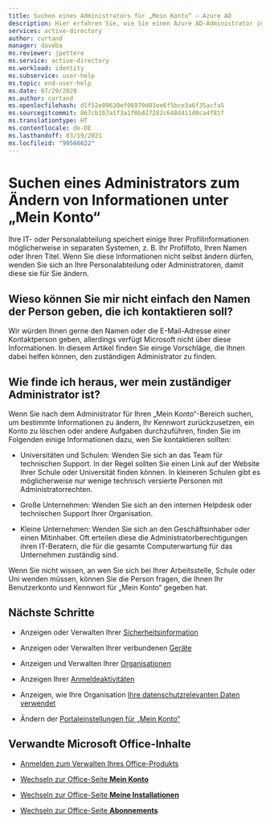 ```yaml
---
title: Suchen eines Administrators für „Mein Konto“ – Azure AD
description: Hier erfahren Sie, wie Sie einen Azure AD-Administrator in Ihrer Organisation finden, der für Benutzer von „Mein Konto“ zuständig ist.
services: active-directory
author: curtand
manager: daveba
ms.reviewer: jpettere
ms.service: active-directory
ms.workload: identity
ms.subservice: user-help
ms.topic: end-user-help
ms.date: 07/29/2020
ms.author: curtand
ms.openlocfilehash: d1f52e09630ef06970d03ee6f5bce3a6f35acfa5
ms.sourcegitcommit: 867cb1b7a1f3a1f0b427282c648d411d0ca4f81f
ms.translationtype: HT
ms.contentlocale: de-DE
ms.lasthandoff: 03/19/2021
ms.locfileid: "99566622"
---
```

# <a name="find-an-administrator-to-change-my-information-in-my-account"></a>Suchen eines Administrators zum Ändern von Informationen unter „Mein Konto“

Ihre IT- oder Personalabteilung speichert einige Ihrer Profilinformationen möglicherweise in separaten Systemen, z. B. Ihr Profilfoto, Ihren Namen oder Ihren Titel. Wenn Sie diese Informationen nicht selbst ändern dürfen, wenden Sie sich an Ihre Personalabteilung oder Administratoren, damit diese sie für Sie ändern.

## <a name="why-cant-you-just-give-me-the-name-of-who-to-contact"></a>Wieso können Sie mir nicht einfach den Namen der Person geben, die ich kontaktieren soll?

Wir würden Ihnen gerne den Namen oder die E-Mail-Adresse einer Kontaktperson geben, allerdings verfügt Microsoft nicht über diese Informationen. In diesem Artikel finden Sie einige Vorschläge, die Ihnen dabei helfen können, den zuständigen Administrator zu finden.

## <a name="how-do-i-find-out-who-my-admin-is"></a>Wie finde ich heraus, wer mein zuständiger Administrator ist?

Wenn Sie nach dem Administrator für Ihren „Mein Konto“-Bereich suchen, um bestimmte Informationen zu ändern, Ihr Kennwort zurückzusetzen, ein Konto zu löschen oder andere Aufgaben durchzuführen, finden Sie im Folgenden einige Informationen dazu, wen Sie kontaktieren sollten:

- Universitäten und Schulen: Wenden Sie sich an das Team für technischen Support. In der Regel sollten Sie einen Link auf der Website Ihrer Schule oder Universität finden können. In kleineren Schulen gibt es möglicherweise nur wenige technisch versierte Personen mit Administratorrechten.

- Große Unternehmen: Wenden Sie sich an den internen Helpdesk oder technischen Support Ihrer Organisation.

- Kleine Unternehmen: Wenden Sie sich an den Geschäftsinhaber oder einen Mitinhaber. Oft erteilen diese die Administratorberechtigungen ihren IT-Beratern, die für die gesamte Computerwartung für das Unternehmen zuständig sind.

Wenn Sie nicht wissen, an wen Sie sich bei Ihrer Arbeitsstelle, Schule oder Uni wenden müssen, können Sie die Person fragen, die Ihnen Ihr Benutzerkonto und Kennwort für „Mein Konto“ gegeben hat.

## <a name="next-steps"></a>Nächste Schritte

- Anzeigen oder Verwalten Ihrer [Sicherheitsinformation](./security-info-setup-signin.md)

- Anzeigen oder Verwalten Ihrer verbundenen [Geräte](my-account-portal-devices-page.md)

- Anzeigen und Verwalten Ihrer [Organisationen](my-account-portal-organizations-page.md)

- Anzeigen Ihrer [Anmeldeaktivitäten](my-account-portal-sign-ins-page.md)

- Anzeigen, wie Ihre Organisation [Ihre datenschutzrelevanten Daten verwendet](my-account-portal-privacy-page.md)

- Ändern der [Portaleinstellungen für „Mein Konto“](my-account-portal-settings.md)

## <a name="related-microsoft-office-content"></a>Verwandte Microsoft Office-Inhalte

- [Anmelden zum Verwalten Ihres Office-Produkts](https://support.office.com/article/sign-in-to-manage-your-office-product-959ac957-8d37-4ae4-b1b6-d6e4874e013f)

- [Wechseln zur Office-Seite **Mein Konto**](https://portal.office.com/account/)

- [Wechseln zur Office-Seite **Meine Installationen**](https://portal.office.com/account/#installs)

- [Wechseln zur Office-Seite **Abonnements**](https://portal.office.com/account/#subscriptions)
